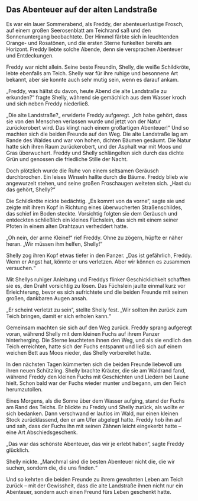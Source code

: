 ## Das Abenteuer auf der alten Landstraße

Es war ein lauer Sommerabend, als Freddy,
der abenteuerlustige Frosch, auf einem großen
Seerosenblatt am Teichrand saß und den Sonnenuntergang
beobachtete. Der Himmel färbte sich in leuchtenden
Orange- und Rosatönen, und die ersten Sterne funkelten
bereits am Horizont. Freddy liebte solche Abende,
denn sie versprachen Abenteuer und Entdeckungen.

Freddy war nicht allein. Seine beste Freundin,
Shelly, die weiße Schildkröte, lebte ebenfalls am
Teich. Shelly war für ihre ruhige und besonnene
Art bekannt, aber sie konnte auch sehr mutig sein,
wenn es darauf ankam.

„Freddy, was hältst du davon, heute Abend die
alte Landstraße zu erkunden?“ fragte Shelly,
während sie gemächlich aus dem Wasser kroch und
sich neben Freddy niederließ.

„Die alte Landstraße?„ erwiderte Freddy
aufgeregt. „Ich habe gehört, dass sie von den
Menschen verlassen wurde und jetzt von der Natur
zurückerobert wird. Das klingt nach einem großartigen
Abenteuer!“ Und so machten sich die beiden Freunde
auf den Weg. Die alte Landstraße lag am Rande des
Waldes und war von hohen, dichten Bäumen gesäumt. Die
Natur hatte sich ihren Raum zurückerobert, und der
Asphalt war mit Moos und Gras überwuchert. Freddy
und Shelly schlängelten sich durch das dichte Grün
und genossen die friedliche Stille der Nacht.

 Doch plötzlich wurde die Ruhe von einem seltsamen
 Geräusch durchbrochen. Ein leises Winseln hallte
 durch die Bäume. Freddy blieb wie angewurzelt
 stehen, und seine großen Froschaugen weiteten
 sich. „Hast du das gehört, Shelly?“

Die Schildkröte nickte bedächtig. „Es kommt von
da vorne“, sagte sie und zeigte mit ihrem Kopf
in Richtung eines überwucherten Straßenschildes,
das schief im Boden steckte. Vorsichtig folgten
sie dem Geräusch und entdeckten schließlich ein
kleines Füchslein, das sich mit einem seiner Pfoten
in einem alten Drahtzaun verheddert hatte.

„Oh nein, der arme Kleine!“ rief Freddy. Ohne
zu zögern, hüpfte er näher heran. „Wir müssen
ihm helfen, Shelly!“

Shelly zog ihren Kopf etwas tiefer in den Panzer. „Das
ist gefährlich, Freddy. Wenn er Angst hat, könnte er
uns verletzen. Aber wir können es zusammen versuchen.“

Mit Shellys ruhiger Anleitung und Freddys flinker
Geschicklichkeit schafften sie es, den Draht vorsichtig
zu lösen. Das Füchslein jaulte einmal kurz vor
Erleichterung, bevor es sich aufrichtete und die
beiden Freunde mit seinen großen, dankbaren Augen ansah.

„Er scheint verletzt zu sein“, stellte Shelly
fest. „Wir sollten ihn zurück zum Teich bringen,
damit er sich erholen kann.“

Gemeinsam machten sie sich auf den Weg zurück. Freddy
sprang aufgeregt voran, während Shelly mit dem
kleinen Fuchs auf ihrem Panzer hinterherging. Die
Sterne leuchteten ihnen den Weg, und als sie endlich
den Teich erreichten, hatte sich der Fuchs entspannt
und ließ sich auf einem weichen Bett aus Moos nieder,
das Shelly vorbereitet hatte.

In den nächsten Tagen kümmerten sich die beiden
Freunde liebevoll um ihren neuen Schützling. Shelly
brachte Kräuter, die sie am Waldrand fand, während
Freddy den kleinen Fuchs mit Geschichten und Liedern
bei Laune hielt. Schon bald war der Fuchs wieder
munter und begann, um den Teich herumzutollen.

Eines Morgens, als die Sonne über dem Wasser
aufging, stand der Fuchs am Rand des Teichs. Er
blickte zu Freddy und Shelly zurück, als wollte er
sich bedanken. Dann verschwand er lautlos im Wald,
nur einen kleinen Stock zurücklassend, den er am
Ufer abgelegt hatte. Freddy hob ihn auf und sah, dass
der Fuchs ihn mit seinen Zähnen leicht eingekerbt
hatte – eine Art Abschiedsgeschenk.

„Das war das schönste Abenteuer, das wir je erlebt
haben“, sagte Freddy glücklich.

Shelly nickte. „Manchmal sind die besten Abenteuer
nicht die, die wir suchen, sondern die, die uns finden.“

Und so kehrten die beiden Freunde zu ihrem gewohnten
Leben am Teich zurück – mit der Gewissheit, dass
die alte Landstraße ihnen nicht nur ein Abenteuer,
sondern auch einen Freund fürs Leben geschenkt hatte.
